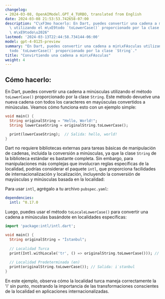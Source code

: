 ```yaml
---
changelog:
- 2024-03-08, OpenAIModel.GPT_4_TURBO, translated from English
date: 2024-03-08 21:53:53.742658-07:00
description: "C\xF3mo hacerlo: En Dart, puedes convertir una cadena a min\xFAsculas\
  \ utilizando el m\xE9todo `toLowerCase()` proporcionado por la clase `String`. Este\
  \ m\xE9todo\u2026"
lastmod: '2024-03-13T22:44:58.734144-06:00'
model: gpt-4-0125-preview
summary: "En Dart, puedes convertir una cadena a min\xFAsculas utilizando el m\xE9\
  todo `toLowerCase()` proporcionado por la clase `String`."
title: "Convirtiendo una cadena a min\xFAsculas"
weight: 4
---
```


## Cómo hacerlo:
En Dart, puedes convertir una cadena a minúsculas utilizando el método `toLowerCase()` proporcionado por la clase `String`. Este método devuelve una nueva cadena con todos los caracteres en mayúsculas convertidos a minúsculas. Veamos cómo funciona esto con un ejemplo simple:

```dart
void main() {
  String originalString = "Hello, World!";
  String lowerCaseString = originalString.toLowerCase();

  print(lowerCaseString);  // Salida: hello, world!
}
```

Dart no requiere bibliotecas externas para tareas básicas de manipulación de cadenas, incluida la conversión a minúsculas, ya que la clase `String` de la biblioteca estándar es bastante completa. Sin embargo, para manipulaciones más complejas que involucran reglas específicas de la localidad, podrías considerar el paquete `intl`, que proporciona facilidades de internacionalización y localización, incluyendo la conversión de mayúsculas y minúsculas basada en la localidad:

Para usar `intl`, agrégalo a tu archivo `pubspec.yaml`:

```yaml
dependencies:
  intl: ^0.17.0
```

Luego, puedes usar el método `toLocaleLowerCase()` para convertir una cadena a minúsculas basándote en localidades específicas:

```dart
import 'package:intl/intl.dart';

void main() {
  String originalString = "İstanbul";
  
  // Localidad Turca
  print(Intl.withLocale('tr', () => originalString.toLowerCase())); // Salida: istanbul
  
  // Localidad Predeterminada (en)
  print(originalString.toLowerCase()); // Salida: i̇stanbul
}
```

En este ejemplo, observa cómo la localidad turca maneja correctamente la 'i' sin punto, mostrando la importancia de las transformaciones conscientes de la localidad en aplicaciones internacionalizadas.
